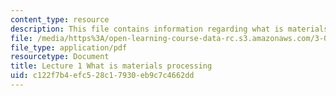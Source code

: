 ```yaml
---
content_type: resource
description: This file contains information regarding what is materials processing.
file: /media/https%3A/open-learning-course-data-rc.s3.amazonaws.com/3-044-materials-processing-spring-2013/c122f7b4efc528c17930eb9c7c4662dd_MIT3_044S13_Lec01.pdf
file_type: application/pdf
resourcetype: Document
title: Lecture 1 What is materials processing
uid: c122f7b4-efc5-28c1-7930-eb9c7c4662dd
---
```

